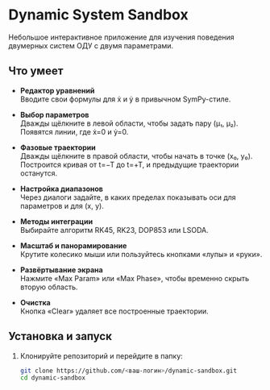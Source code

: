# Dynamic System Sandbox

Небольшое интерактивное приложение для изучения поведения двумерных систем ОДУ с двумя параметрами.

## Что умеет

- **Редактор уравнений**  
  Вводите свои формулы для ẋ и ẏ в привычном SymPy-стиле.

- **Выбор параметров**  
  Дважды щёлкните в левой области, чтобы задать пару (μ₁, μ₂).  
  Появятся линии, где ẋ=0 и ẏ=0.

- **Фазовые траектории**  
  Дважды щёлкните в правой области, чтобы начать в точке (x₀, y₀).  
  Построится кривая от t=−T до t=+T, и предыдущие траектории останутся.

- **Настройка диапазонов**  
  Через диалоги задайте, в каких пределах показывать оси для параметров и для (x, y).

- **Методы интеграции**  
  Выбирайте алгоритм RK45, RK23, DOP853 или LSODA.

- **Масштаб и панорамирование**  
  Крутите колесико мыши или пользуйтесь кнопками «лупы» и «руки».

- **Развёртывание экрана**  
  Нажмите «Max Param» или «Max Phase», чтобы временно скрыть вторую область.

- **Очистка**  
  Кнопка «Clear» удаляет все построенные траектории.

## Установка и запуск

1. Клонируйте репозиторий и перейдите в папку:
   ```bash
   git clone https://github.com/<ваш-логин>/dynamic-sandbox.git
   cd dynamic-sandbox
